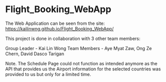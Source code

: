 # Flight_Booking_WebApp

The Web Application can be seen from the site: https://kailinwng.github.io/Flight_Booking_WebApp/


This project is done in collaboration with 3 other team members:

Group Leader - Kai Lin Wong
Team Members - Aye Myat Zaw, Ong Ze Chern, David Dasco Tarigan


Note. The Schedule Page could not function as intended anymore as the API that provides us the Airport information for the selected countries was provided to us but only for a limited time. 
